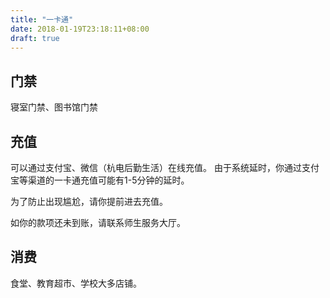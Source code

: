 ```yaml
---
title: "一卡通"
date: 2018-01-19T23:18:11+08:00
draft: true
---
```


## 门禁

寝室门禁、图书馆门禁

## 充值

可以通过支付宝、微信（杭电后勤生活）在线充值。
由于系统延时，你通过支付宝等渠道的一卡通充值可能有1-5分钟的延时。

为了防止出现尴尬，请你提前进去充值。

如你的款项还未到账，请联系师生服务大厅。

## 消费

食堂、教育超市、学校大多店铺。